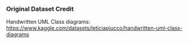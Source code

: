 ### Original Dataset Credit
Handwritten UML Class diagrams: https://www.kaggle.com/datasets/leticiapiucco/handwritten-uml-class-diagrams